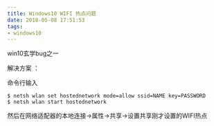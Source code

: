 ```yaml
---
title: Windows10 WIFI 热点问题
date: 2018-05-08 17:51:53
tags: 
- windows10
---
```


win10玄学bug之一

解决方案 ： 

命令行输入
```shell
$ netsh wlan set hostednetwork mode=allow ssid=NAME key=PASSWORD
$ netsh wlan start hostednetwork
```
然后在网络适配器的本地连接->属性->共享->设置共享刚才设置的WIFI热点